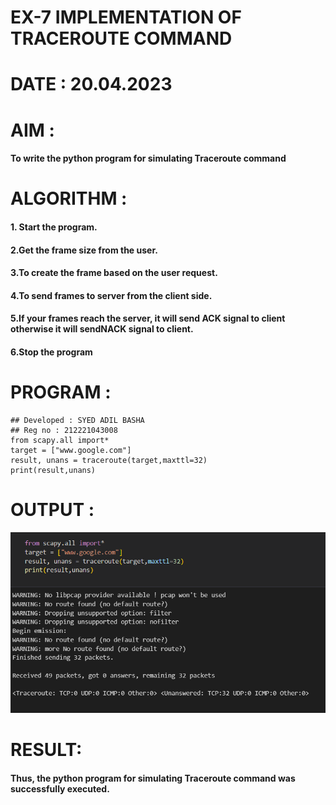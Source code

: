 # EX-7 IMPLEMENTATION OF TRACEROUTE COMMAND

# DATE : 20.04.2023


# AIM :
#### To write the python program for simulating Traceroute command

# ALGORITHM :

#### 1. Start the program.
#### 2.Get the frame size from the user.
#### 3.To create the frame based on the user request.
#### 4.To send frames to server from the client side.
#### 5.If your frames reach the server, it will send ACK signal to client otherwise it will sendNACK signal to client.
#### 6.Stop the program



# PROGRAM :
```PY
## Developed : SYED ADIL BASHA
## Reg no : 212221043008
from scapy.all import*
target = ["www.google.com"]
result, unans = traceroute(target,maxttl=32)
print(result,unans)
```
# OUTPUT :

![output](./output.png)


# RESULT:
#### Thus, the python program for simulating Traceroute command was successfully executed.

